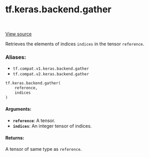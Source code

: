 <div itemscope itemtype="http://developers.google.com/ReferenceObject">
<meta itemprop="name" content="tf.keras.backend.gather" />
<meta itemprop="path" content="Stable" />
</div>

# tf.keras.backend.gather

<!-- Insert buttons -->

<table class="tfo-notebook-buttons tfo-api" align="left">
</table>

<a target="_blank" href="/code/stable/tensorflow/python/keras/backend.py">View source</a>



<!-- Start diff -->
Retrieves the elements of indices `indices` in the tensor `reference`.

### Aliases:

* `tf.compat.v1.keras.backend.gather`
* `tf.compat.v2.keras.backend.gather`


``` python
tf.keras.backend.gather(
    reference,
    indices
)
```



<!-- Placeholder for "Used in" -->


#### Arguments:


* <b>`reference`</b>: A tensor.
* <b>`indices`</b>: An integer tensor of indices.


#### Returns:

A tensor of same type as `reference`.
